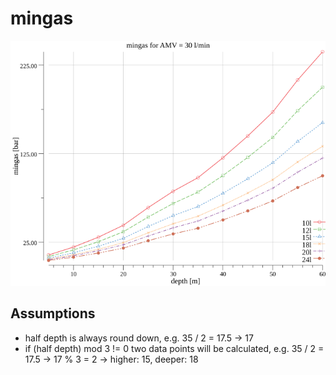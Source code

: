 # mingas


![mingas graph](mingas.png)

## Assumptions

- half depth is always round down, e.g. 35 / 2 = 17.5 -> 17
- if (half depth) mod 3 != 0 two data points will be calculated, e.g. 35 / 2 = 17.5 -> 17 % 3 = 2 -> higher: 15, deeper: 18 